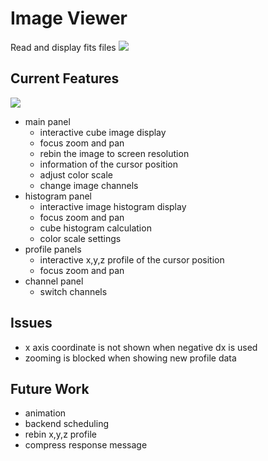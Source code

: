 # Image Viewer
Read and display fits files
![](https://i.imgur.com/q2EtFt9.png)

## Current Features
![](https://i.imgur.com/5p3iGTN.png)
* main panel
    * interactive cube image display
    * focus zoom and pan
    * rebin the image to screen resolution
    * information of the cursor position
    * adjust color scale
    * change image channels
* histogram panel
    * interactive image histogram display
    * focus zoom and pan
    * cube histogram calculation
    * color scale settings
* profile panels
    * interactive x,y,z profile of the cursor position
    * focus zoom and pan
* channel panel
    * switch channels

## Issues
* x axis coordinate is not shown when negative dx is used
* zooming is blocked when showing new profile data

## Future Work
* animation
* backend scheduling
* rebin x,y,z profile
* compress response message